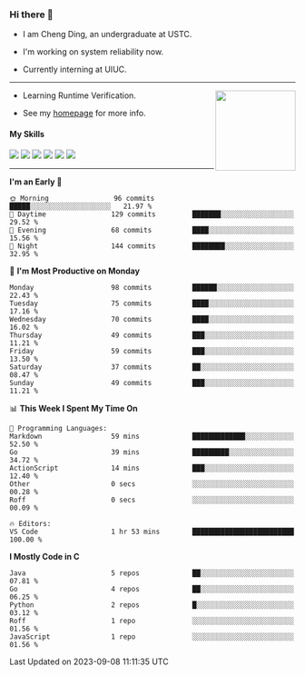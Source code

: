 ### Hi there 👋

* I am Cheng Ding, an undergraduate at USTC.
  
* I'm working on system reliability now.

* Currently interning at UIUC.

---

<img align="right" height="141" src="https://stats-of-repos-onds.vercel.app/api?username=IrisesD&theme=tokyonight&show_icons=true&count_private=true">

-  Learning Runtime Verification.

-  See my [homepage](https://irisesd.github.io) for more info.

#### My Skills

![](https://img.shields.io/badge/C++-65318e?logo=cplusplus&logoColor=fff)
![](https://img.shields.io/badge/Python-3e74a2?logo=python&logoColor=fff)
![](https://img.shields.io/badge/C-5654a2?logo=c&logoColor=fff)
![](https://img.shields.io/badge/Go-00aaff?logo=go&logoColor=fff)
![](https://img.shields.io/badge/Docker-0088ff?logo=docker&logoColor=fff)
![](https://img.shields.io/badge/Apache-D22128?logo=apache&logoColor=fff)

---
<!--START_SECTION:waka-->
**I'm an Early 🐤** 

```text
🌞 Morning                96 commits          █████░░░░░░░░░░░░░░░░░░░░   21.97 % 
🌆 Daytime                129 commits         ███████░░░░░░░░░░░░░░░░░░   29.52 % 
🌃 Evening                68 commits          ████░░░░░░░░░░░░░░░░░░░░░   15.56 % 
🌙 Night                  144 commits         ████████░░░░░░░░░░░░░░░░░   32.95 % 
```
📅 **I'm Most Productive on Monday** 

```text
Monday                   98 commits          ██████░░░░░░░░░░░░░░░░░░░   22.43 % 
Tuesday                  75 commits          ████░░░░░░░░░░░░░░░░░░░░░   17.16 % 
Wednesday                70 commits          ████░░░░░░░░░░░░░░░░░░░░░   16.02 % 
Thursday                 49 commits          ███░░░░░░░░░░░░░░░░░░░░░░   11.21 % 
Friday                   59 commits          ███░░░░░░░░░░░░░░░░░░░░░░   13.50 % 
Saturday                 37 commits          ██░░░░░░░░░░░░░░░░░░░░░░░   08.47 % 
Sunday                   49 commits          ███░░░░░░░░░░░░░░░░░░░░░░   11.21 % 
```


📊 **This Week I Spent My Time On** 

```text
💬 Programming Languages: 
Markdown                 59 mins             █████████████░░░░░░░░░░░░   52.50 % 
Go                       39 mins             █████████░░░░░░░░░░░░░░░░   34.72 % 
ActionScript             14 mins             ███░░░░░░░░░░░░░░░░░░░░░░   12.40 % 
Other                    0 secs              ░░░░░░░░░░░░░░░░░░░░░░░░░   00.28 % 
Roff                     0 secs              ░░░░░░░░░░░░░░░░░░░░░░░░░   00.09 % 

🔥 Editors: 
VS Code                  1 hr 53 mins        █████████████████████████   100.00 % 
```

**I Mostly Code in C** 

```text
Java                     5 repos             ██░░░░░░░░░░░░░░░░░░░░░░░   07.81 % 
Go                       4 repos             ██░░░░░░░░░░░░░░░░░░░░░░░   06.25 % 
Python                   2 repos             █░░░░░░░░░░░░░░░░░░░░░░░░   03.12 % 
Roff                     1 repo              ░░░░░░░░░░░░░░░░░░░░░░░░░   01.56 % 
JavaScript               1 repo              ░░░░░░░░░░░░░░░░░░░░░░░░░   01.56 % 
```




 Last Updated on 2023-09-08 11:11:35 UTC
<!--END_SECTION:waka-->
